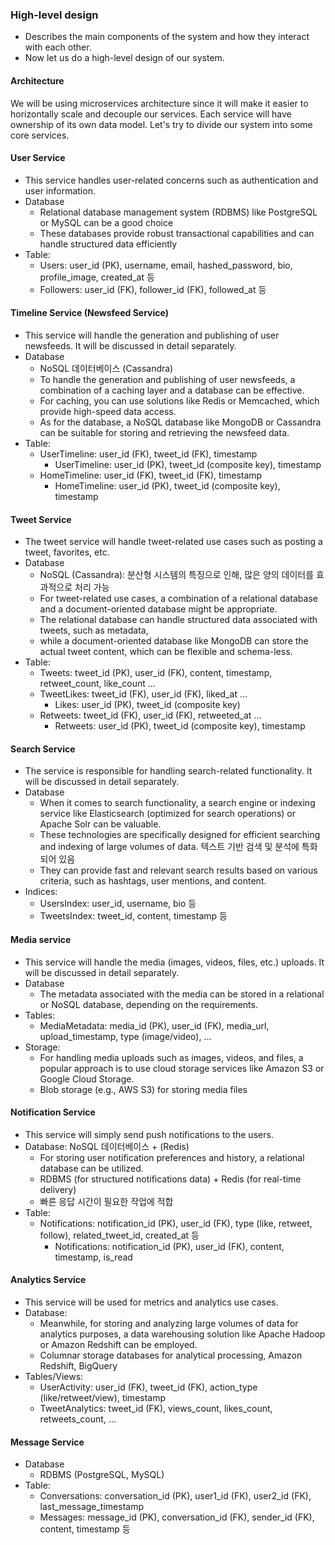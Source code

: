 
### High-level design
- Describes the main components of the system and how they interact with each other.
- Now let us do a high-level design of our system.

#### Architecture
We will be using microservices architecture since it will make it easier to horizontally scale and decouple our services.
Each service will have ownership of its own data model.
Let's try to divide our system into some core services.


#### User Service
- This service handles user-related concerns such as authentication and user information.
- Database
	- Relational database management system (RDBMS) like PostgreSQL or MySQL can be a good choice
	- These databases provide robust transactional capabilities and can handle structured data efficiently
- Table:
	- Users: user_id (PK), username, email, hashed_password, bio, profile_image, created_at 등
	- Followers: user_id (FK), follower_id (FK), followed_at 등


#### Timeline Service (Newsfeed Service)
- This service will handle the generation and publishing of user newsfeeds. It will be discussed in detail separately.
- Database
	- NoSQL 데이터베이스 (Cassandra)
	- To handle the generation and publishing of user newsfeeds, a combination of a caching layer and a database can be effective.
	- For caching, you can use solutions like Redis or Memcached, which provide high-speed data access.
	- As for the database, a NoSQL database like MongoDB or Cassandra can be suitable for storing and retrieving the newsfeed data.
- Table:
	- UserTimeline: user_id (FK), tweet_id (FK), timestamp
		- UserTimeline: user_id (PK), tweet_id (composite key), timestamp
	- HomeTimeline: user_id (FK), tweet_id (FK), timestamp
		- HomeTimeline: user_id (PK), tweet_id (composite key), timestamp


#### Tweet Service
- The tweet service will handle tweet-related use cases such as posting a tweet, favorites, etc.
- Database
	- NoSQL (Cassandra): 분산형 시스템의 특징으로 인해, 많은 양의 데이터를 효과적으로 처리 가능
	- For tweet-related use cases, a combination of a relational database and a document-oriented database might be appropriate.
	- The relational database can handle structured data associated with tweets, such as metadata,
	- while a document-oriented database like MongoDB can store the actual tweet content, which can be flexible and schema-less.
- Table:
	- Tweets: tweet_id (PK), user_id (FK), content, timestamp, retweet_count, like_count ...
	- TweetLikes: tweet_id (FK), user_id (FK), liked_at ...
		- Likes: user_id (PK), tweet_id (composite key)
	- Retweets: tweet_id (FK), user_id (FK), retweeted_at ...
		- Retweets: user_id (PK), tweet_id (composite key), timestamp


#### Search Service
- The service is responsible for handling search-related functionality. It will be discussed in detail separately.
- Database
	- When it comes to search functionality, a search engine or indexing service like Elasticsearch (optimized for search operations) or Apache Solr can be valuable.
	- These technologies are specifically designed for efficient searching and indexing of large volumes of data. 텍스트 기반 검색 및 분석에 특화되어 있음
	- They can provide fast and relevant search results based on various criteria, such as hashtags, user mentions, and content.
- Indices:
	- UsersIndex: user_id, username, bio 등
	- TweetsIndex: tweet_id, content, timestamp 등


#### Media service
- This service will handle the media (images, videos, files, etc.) uploads. It will be discussed in detail separately.
- Database
	- The metadata associated with the media can be stored in a relational or NoSQL database, depending on the requirements.
- Tables:
	- MediaMetadata: media_id (PK), user_id (FK), media_url, upload_timestamp, type (image/video), ...
- Storage:
	- For handling media uploads such as images, videos, and files, a popular approach is to use cloud storage services like Amazon S3 or Google Cloud Storage.
	- Blob storage (e.g., AWS S3) for storing media files


#### Notification Service
- This service will simply send push notifications to the users.
- Database: NoSQL 데이터베이스 + (Redis)
	- For storing user notification preferences and history, a relational database can be utilized.
	- RDBMS (for structured notifications data) + Redis (for real-time delivery)
	- 빠른 응답 시간이 필요한 작업에 적합
- Table:
	- Notifications: notification_id (PK), user_id (FK), type (like, retweet, follow), related_tweet_id, created_at 등
		- Notifications: notification_id (PK), user_id (FK), content, timestamp, is_read


#### Analytics Service
- This service will be used for metrics and analytics use cases.
- Database:
	- Meanwhile, for storing and analyzing large volumes of data for analytics purposes, a data warehousing solution like Apache Hadoop or Amazon Redshift can be employed.
	- Columnar storage databases for analytical processing, Amazon Redshift, BigQuery
- Tables/Views:
	- UserActivity: user_id (FK), tweet_id (FK), action_type (like/retweet/view), timestamp
	- TweetAnalytics: tweet_id (FK), views_count, likes_count, retweets_count, ...


#### Message Service
- Database
	- RDBMS (PostgreSQL, MySQL)
- Table:
	- Conversations: conversation_id (PK), user1_id (FK), user2_id (FK), last_message_timestamp
	- Messages: message_id (PK), conversation_id (FK), sender_id (FK), content, timestamp 등

